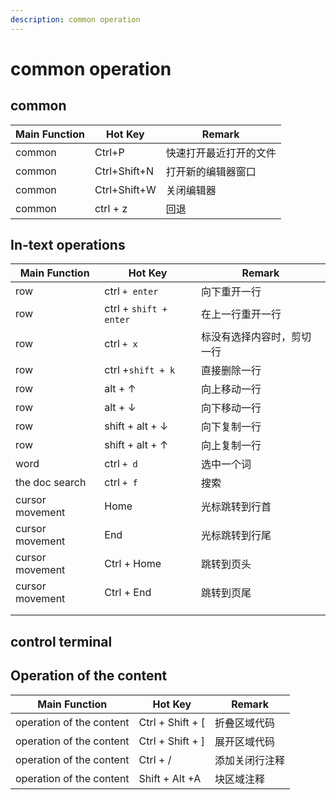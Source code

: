 ```yaml
---
description: common operation
---
```


# common operation

## common

| Main Function | Hot Key      | Remark      |
| ------------- | ------------ | ----------- |
| common        | Ctrl+P       | 快速打开最近打开的文件 |
| common        | Ctrl+Shift+N | 打开新的编辑器窗口   |
| common        | Ctrl+Shift+W | 关闭编辑器       |
| common        | ctrl + z     | 回退          |

## In-text operations

| Main Function   | Hot Key                | Remark        |
| --------------- | ---------------------- | ------------- |
| row             | ctrl `+ enter`         | 向下重开一行        |
| row             | ctrl + `shift + enter` | 在上一行重开一行      |
| row             | ctrl `+ x`             | 标没有选择内容时，剪切一行 |
| row             | ctrl +`shift + k`      | 直接删除一行        |
| row             | alt + ↑                | 向上移动一行        |
| row             | alt + ↓                | 向下移动一行        |
| row             | shift + alt + ↓        | 向下复制一行        |
| row             | shift + alt + ↑        | 向上复制一行        |
| word            | ctrl `+ d`             | 选中一个词         |
| the doc search  | ctrl `+ f`             | 搜索            |
| cursor movement | Home                   | 光标跳转到行首       |
| cursor movement | End                    | 光标跳转到行尾       |
| cursor movement | Ctrl + Home            | 跳转到页头         |
| cursor movement | Ctrl + End             | 跳转到页尾         |
|                 |                        |               |
|                 |                        |               |

## control terminal

## Operation of the content

| Main Function            | Hot Key           | Remark  |
| ------------------------ | ----------------- | ------- |
| operation of the content | Ctrl + Shift + \[ | 折叠区域代码  |
| operation of the content | Ctrl + Shift + ]  | 展开区域代码  |
| operation of the content | Ctrl + /          | 添加关闭行注释 |
| operation of the content | Shift + Alt +A    | 块区域注释   |


